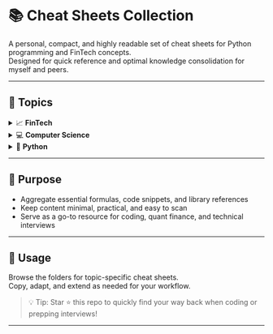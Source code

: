 # 📚 Cheat Sheets Collection

A personal, compact, and highly readable set of cheat sheets for Python programming and FinTech concepts.  
Designed for quick reference and optimal knowledge consolidation for myself and peers.

---

## 📌 Topics

<details>
<summary>📈 <strong>FinTech</strong></summary>

- **Time Value of Money (TVM)**  
  - Core formulas for calculating PV, FV, annuities, and interest in LATEX-style math notation format   
  → [time_value_money.md](FinTech/TVM/time_value_money.md)

  - Core formulas for calculating PV, FV, annuities, and interest in python coding format   
  → [time_value_money.py](FinTech/TVM/time_value_money.py)

- **Libraries and SDKs for FinTech/Quant**  
  Overview of essential Python libraries, SDKs, and APIs for financial analysis, trading, and ML  
  → [libs_and_sdks.md](FinTech/libs_and_sdks/libs_and_sdks.md)

</details>

<details>
<summary>💻 <strong>Computer Science</strong></summary>

- **Logarithmic Math**  
    A clear, math-focused cheat sheet explaining how to compute and interpret logarithms (base 2 and 10) by hand, with emphasis on their role in data allocation and algorithmic complexity  
    → [logarithmic_math.md](Computer_Science/logarithmic_math/logarithmic_math.md)



</details>

<details>
<summary>🐍 <strong>Python</strong></summary>

<details>
<summary>&nbsp;&nbsp;&nbsp;&nbsp;📊 <strong>Data Structures</strong></summary>

- **Data Structures Overview**  
  Concise reference for core Python data structures, their usage, and common operations      
  → [data_structures_overview.py](Python/Data_Structures/data_structures_overview.py)

- **Tuples and Sets**  
  A compact reference covering the fundamentals of Python tuples and sets, their creation, properties, and key operations like union, intersection, and immutability rules      
  → [tuples_and_sets.py](Python/Data_Structures/tuples_and_sets/tuples_and_sets.py)

<details>
<summary>&nbsp;&nbsp;&nbsp;&nbsp;📖 <strong>Dictionaries</strong></summary>

- **Dictionaries**    
  A quick-reference Python cheatsheet for core dictionary operations including length, key/value access, deletion, popping, sorting, and clearing        
  → [dictionaries.py](Python/Data_structures/Dictionaries/dictionaries.py)

  - **Dictionary Indexing and Access**  
  Covers concise, practical techniques for accessing, indexing, and navigating Python dictionaries, including nested data and safe retrieval methods    
    → [dictionary_indexing_and_access.py](Python/Data_Structures/Dictionaries/Dictionary_Indexing_And_Access/dictionary_indexing_and_access.py)

</details>

<details>
<summary>&nbsp;&nbsp;&nbsp;&nbsp;📋 <strong>Lists</strong></summary>

- **List Indexing and Access**  
  Techniques for accessing list elements, slicing, reverse indexing, and dictionary comparison  
  → [list_indexing_and_access.py](Python/Data_Structures/Lists/list_indexing_and_access/list_indexing_and_access.py)

- **List Manipulation**  
  Built-in list methods for adding, removing, updating, and sorting elements    
  → [list_manipulation.py](Python/Data_Structures/Lists/list_manipulation/list_manipulation.py)

</details>

</details>

</details>

---

## 🎯 Purpose

- Aggregate essential formulas, code snippets, and library references  
- Keep content minimal, practical, and easy to scan  
- Serve as a go-to resource for coding, quant finance, and technical interviews

---

## 🚀 Usage

Browse the folders for topic-specific cheat sheets.  
Copy, adapt, and extend as needed for your workflow.

> 💡 Tip: Star ⭐ this repo to quickly find your way back when coding or prepping interviews!

---

